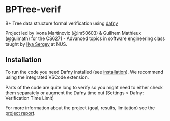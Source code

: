 # BPTree-verif
B+ Tree data structure formal verification using [dafny](https://dafny.org/)

Project led by Ivona Martinovic (@im50603) & Guilhem Mathieux (@guimath) for the CS6271 - Advanced topics in software engineering class taught by [Ilya Sergey](https://ilyasergey.net/) at NUS.

## Installation 

To run the code you need Dafny installed (see [installation](https://dafny.org/dafny/Installation)). We recommend using the integrated VSCode extension.

Parts of the code are quite long to verify so you might need to either check them separately or augment the Dafny time out (Settings > Dafny: Verification Time Limit)

For more information about the project (goal, results, limitation) see the [project report](project_report.pdf).